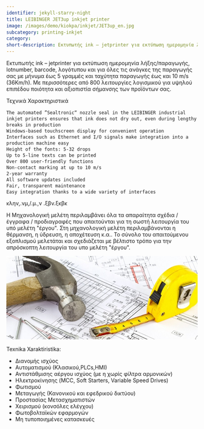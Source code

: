 ```yaml
---
identifier: jekyll-starry-night
title: LEIBINGER JET3up inkjet printer
image: /images/demo/kiokpa/inkjet/JET3up_en.jpg
subcategory: printing-inkjet
category: 
short-description: Εκτυπωτής ink – jetprinter για εκτύπωση ημερομηνία λήξης/παραγωγής, lotnumber, barcode, λογότυπου.
---
```





Εκτυπωτής ink – jetprinter για εκτύπωση ημερομηνία λήξης/παραγωγής, lotnumber, barcode, λογότυπου και για όλες τις ανάγκες της παραγωγής σας με μήνυμα έως 5 γραμμές και ταχύτητα παραγωγής έως και 10 m/s (36Km/h).
Με περισσότερες από 800 λειτουργίες λογισμικού για υψηλού επιπέδου ποιότητα και αξιοπιστία  σήμανσης των προϊόντων σας.


Τεχνικά Χαρακτηριστικά

    The automated ”Sealtronic“ nozzle seal in the LEIBINGER industrial inkjet printers ensures that ink does not dry out, even during lengthy breaks in production
    Windows-based touchscreen display for convenient operation
    Interfaces such as Ethernet and I/O signals make integration into a production machine easy
    Height of the fonts: 5-32 drops
    Up to 5-line texts can be printed
    Over 800 user-friendly functions
    Non-contact marking at up to 10 m/s
    2-year warranty
    All software updates included
    Fair, transparent maintenance
    Easy integration thanks to a wide variety of interfaces














κλην,.νμ,/.μ.,ν .ξβν.ξκβκ

Η Μηχανολογική μελέτη περιλαμβάνει όλα τα απαραίτητα σχέδια / έγγραφα / προδιαγραφές που απαιτούνται για τη σωστή λειτουργία του υπό μελέτη "έργου". Στη μηχανολογική μελέτη περιλαμβάνονται η θέρμανση, η ύδρευση, η αποχέτευση κ.α.. Το σύνολο του απαιτούμενου εξοπλισμού μελετάται και σχεδιάζεται με βέλτιστο τρόπο για την απρόσκοπτη λειτουργία του υπο μελέτη "έργου".

![](/images/demo/MELETES1.jpg)






Texnika Xaraktiristika:

* Διανομής ισχύος
* Αυτοματισμού (Κλασικού,PLCs,ΗΜΙ)
* Αντιστάθμισης αέργου ισχύος (με η χωρίς φίλτρα αρμονικών)
* Ηλεκτροκίνησης (MCC, Soft Starters, Variable Speed Drives)
* Φωτισμού
* Μεταγωγής (Κανονικού και εφεδρικού δικτύου)
* Προστασίας Μετασχηματιστών
* Χειρισμού (κονσόλες ελέγχου)
* Φωτοβολταϊκών εφαρμογών
* Μη τυποποιημένες κατασκευές